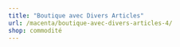 ```yaml
---
title: "Boutique avec Divers Articles"
url: /macenta/boutique-avec-divers-articles-4/
shop: commodité
---
```

